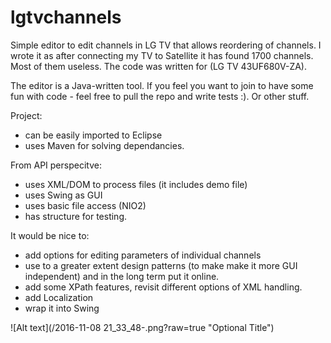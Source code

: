 # lgtvchannels

Simple editor to edit channels in LG TV that allows reordering of channels. I wrote it as after connecting my TV to Satellite it has found 1700 channels. Most of them useless. The code was written for (LG TV 43UF680V-ZA).

The editor is a Java-written tool. If you feel you want to join to have some fun with code - feel free to pull the repo and write tests :). Or other stuff.

Project:
 - can be easily imported to Eclipse
 - uses Maven for solving dependancies.

From API perspecitve:
 - uses XML/DOM to process files (it includes demo file)
 - uses Swing as GUI
 - uses basic file access (NIO2)
 - has structure for testing.
  
It would be nice to:
 - add options for editing parameters of individual channels
 - use to a greater extent design patterns (to make make it more GUI independent)
   and in the long term put it online.
 - add some XPath features, revisit different options of XML handling.
 - add Localization
 - wrap it into Swing

![Alt text](/2016-11-08 21_33_48-.png?raw=true "Optional Title")

